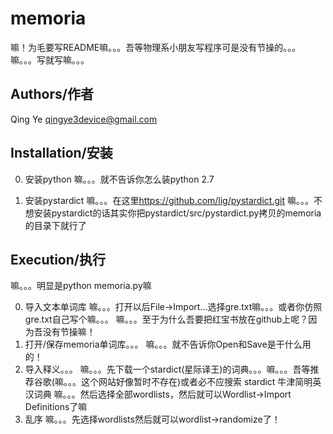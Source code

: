 memoria
=======
嘛！为毛要写README嘛。。。吾等物理系小朋友写程序可是没有节操的。。。
嘛。。。写就写嘛。。。

Authors/作者
------------
Qing Ye <qingye3device@gmail.com>

Installation/安装
-----------------

0. 安装python
    嘛。。。就不告诉你怎么装python 2.7

1. 安装pystardict
    嘛。。。在这里<https://github.com/lig/pystardict.git>
    嘛。。。不想安装pystardict的话其实你把pystardict/src/pystardict.py拷贝的memoria的目录下就行了

Execution/执行
--------------
嘛。。。明显是python memoria.py嘛

0. 导入文本单词库
    嘛。。。打开以后File->Import...选择gre.txt嘛。。。或者你仿照gre.txt自己写个嘛。。。
    嘛。。。至于为什么吾要把红宝书放在github上呢？因为吾没有节操嘛！
1. 打开/保存memoria单词库。。。
    嘛。。。就不告诉你Open和Save是干什么用的！
2. 导入释义。。。
    嘛。。。先下载一个stardict(星际译王)的词典。。。嘛。。。吾等推荐谷歌(嘛。。。这个网站好像暂时不存在)或者必不应搜索 stardict 牛津简明英汉词典
    嘛。。。然后选择全部wordlists，然后就可以Wordlist->Import Definitions了嘛
3. 乱序
    嘛。。。先选择wordlists然后就可以wordlist->randomize了！
